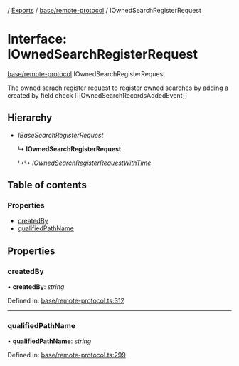 [](../README.md) / [Exports](../modules.md) / [base/remote-protocol](../modules/base_remote_protocol.md) / IOwnedSearchRegisterRequest

# Interface: IOwnedSearchRegisterRequest

[base/remote-protocol](../modules/base_remote_protocol.md).IOwnedSearchRegisterRequest

The owned serach register request to register owned searches by adding a created by field
check [[IOwnedSearchRecordsAddedEvent]]

## Hierarchy

* *IBaseSearchRegisterRequest*

  ↳ **IOwnedSearchRegisterRequest**

  ↳↳ [*IOwnedSearchRegisterRequestWithTime*](client_internal_testing.iownedsearchregisterrequestwithtime.md)

## Table of contents

### Properties

- [createdBy](base_remote_protocol.iownedsearchregisterrequest.md#createdby)
- [qualifiedPathName](base_remote_protocol.iownedsearchregisterrequest.md#qualifiedpathname)

## Properties

### createdBy

• **createdBy**: *string*

Defined in: [base/remote-protocol.ts:312](https://github.com/onzag/itemize/blob/0e9b128c/base/remote-protocol.ts#L312)

___

### qualifiedPathName

• **qualifiedPathName**: *string*

Defined in: [base/remote-protocol.ts:299](https://github.com/onzag/itemize/blob/0e9b128c/base/remote-protocol.ts#L299)
